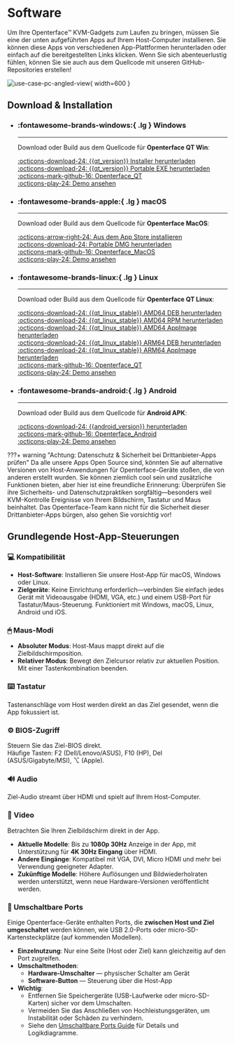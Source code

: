 # Software

Um Ihre Openterface™ KVM-Gadgets zum Laufen zu bringen, müssen Sie eine der unten aufgeführten Apps auf Ihrem Host-Computer installieren. Sie können diese Apps von verschiedenen App-Plattformen herunterladen oder einfach auf die bereitgestellten Links klicken. Wenn Sie sich abenteuerlustig fühlen, können Sie sie auch aus dem Quellcode mit unseren GitHub-Repositories erstellen!

![use-case-pc-angled-view](https://assets.openterface.com/images/product/use-case-pc-angled-view.webp){ width=600 }

## Download & Installation

<div class="grid cards" markdown>

-   ### :fontawesome-brands-windows:{ .lg } **Windows**

    ***

    Download oder Build aus dem Quellcode für **Openterface QT Win**:

    [:octicons-download-24: {{qt_version}} Installer herunterladen](https://github.com/TechxArtisanStudio/Openterface_QT/releases/download/{{qt_version}}/openterfaceQT_windows_amd64_installer.exe) <br>
    [:octicons-download-24: {{qt_version}} Portable EXE herunterladen](https://github.com/TechxArtisanStudio/Openterface_QT/releases/download/{{qt_version}}/openterfaceQT_windows_amd64_portable.exe) <br>
    [:octicons-mark-github-16: Openterface_QT](https://github.com/TechxArtisanStudio/Openterface_QT) <br>
    [:octicons-play-24: Demo ansehen](https://youtu.be/ERzpGtRvP2o?si=e9k402f0nxsD8o2j)

-   ### :fontawesome-brands-apple:{ .lg } **macOS**

    ***

    Download oder Build aus dem Quellcode für **Openterface MacOS**:

    [:octicons-arrow-right-24: Aus dem App Store installieren](/appstore) <br>
    [:octicons-download-24: Portable DMG herunterladen](macos/dmg-installation.md) <br>
    [:octicons-mark-github-16: Openterface_MacOS](https://github.com/TechxArtisanStudio/Openterface_MacOS) <br>
    [:octicons-play-24: Demo ansehen](https://youtu.be/m7OpUem0zqY?si=tclfl0Jl77tmE6_e)

-   ### :fontawesome-brands-linux:{ .lg } **Linux**

    ***

    Download oder Build aus dem Quellcode für **Openterface QT Linux**:

    [:octicons-download-24: {{qt_linux_stable}} AMD64 DEB herunterladen](https://github.com/TechxArtisanStudio/Openterface_QT/releases/download/{{qt_linux_stable}}/openterfaceQT_linux_amd64.deb) <br>
    [:octicons-download-24: {{qt_linux_stable}} AMD64 RPM herunterladen](https://github.com/TechxArtisanStudio/Openterface_QT/releases/download/{{qt_linux_stable}}/openterfaceQT_linux_amd64.rpm) <br>
    [:octicons-download-24: {{qt_linux_stable}} AMD64 AppImage herunterladen](https://github.com/TechxArtisanStudio/Openterface_QT/releases/download/{{qt_linux_stable}}/openterfaceQT_linux_amd64.AppImage) <br>
    [:octicons-download-24: {{qt_linux_stable}} ARM64 DEB herunterladen](https://github.com/TechxArtisanStudio/Openterface_QT/releases/download/{{qt_linux_stable}}/openterfaceQT_linux_aarch64.deb) <br>
    [:octicons-download-24: {{qt_linux_stable}} ARM64 AppImage herunterladen](https://github.com/TechxArtisanStudio/Openterface_QT/releases/download/{{qt_linux_stable}}/openterfaceQT_linux_aarch64.AppImage) <br>
    [:octicons-mark-github-16: Openterface_QT](https://github.com/TechxArtisanStudio/Openterface_QT) <br>
    [:octicons-play-24: Demo ansehen](https://youtu.be/_ScpI6TC0Pk?si=FSg7A2zmST8QbFec)

-   ### :fontawesome-brands-android:{ .lg } **Android**

    ***

    Download oder Build aus dem Quellcode für **Android APK**:

    [:octicons-download-24: {{android_version}} herunterladen](https://github.com/TechxArtisanStudio/Openterface_Android/releases/download/{{android_version}}/OpenterfaceAndroid-release.apk) <br>
    [:octicons-mark-github-16: Openterface_Android](https://github.com/TechxArtisanStudio/Openterface_Android) <br>
    [:octicons-play-24: Demo ansehen](https://x.com/TechxArtisan/status/1825460088922071398)

</div>

???+ warning "Achtung: Datenschutz & Sicherheit bei Drittanbieter-Apps prüfen"
Da alle unsere Apps Open Source sind, könnten Sie auf alternative Versionen von Host-Anwendungen für Openterface-Geräte stoßen, die von anderen erstellt wurden. Sie können ziemlich cool sein und zusätzliche Funktionen bieten, aber hier ist eine freundliche Erinnerung: Überprüfen Sie ihre Sicherheits- und Datenschutzpraktiken sorgfältig—besonders weil KVM-Kontrolle Ereignisse von Ihrem Bildschirm, Tastatur und Maus beinhaltet. Das Openterface-Team kann nicht für die Sicherheit dieser Drittanbieter-Apps bürgen, also gehen Sie vorsichtig vor!

## Grundlegende Host-App-Steuerungen

### 💻 Kompatibilität

-   **Host-Software**: Installieren Sie unsere Host-App für macOS, Windows oder Linux.
-   **Zielgeräte**: Keine Einrichtung erforderlich—verbinden Sie einfach jedes Gerät mit Videoausgabe (HDMI, VGA, etc.) und einem USB-Port für Tastatur/Maus-Steuerung. Funktioniert mit Windows, macOS, Linux, Android und iOS.

### 🖱 Maus-Modi

-   **Absoluter Modus**: Host-Maus mappt direkt auf die Zielbildschirmposition.
-   **Relativer Modus**: Bewegt den Zielcursor relativ zur aktuellen Position. Mit einer Tastenkombination beenden.

### ⌨️ Tastatur

Tastenanschläge vom Host werden direkt an das Ziel gesendet, wenn die App fokussiert ist.

### ⚙️ BIOS-Zugriff

Steuern Sie das Ziel-BIOS direkt.  
Häufige Tasten: F2 (Dell/Lenovo/ASUS), F10 (HP), Del (ASUS/Gigabyte/MSI), ⌥ (Apple).

### 🔊 Audio

Ziel-Audio streamt über HDMI und spielt auf Ihrem Host-Computer.

### 🎥 Video

Betrachten Sie Ihren Zielbildschirm direkt in der App.

-   **Aktuelle Modelle**: Bis zu **1080p 30Hz** Anzeige in der App, mit Unterstützung für **4K 30Hz Eingang** über HDMI.
-   **Andere Eingänge**: Kompatibel mit VGA, DVI, Micro HDMI und mehr bei Verwendung geeigneter Adapter.
-   **Zukünftige Modelle**: Höhere Auflösungen und Bildwiederholraten werden unterstützt, wenn neue Hardware-Versionen veröffentlicht werden.

### 🔄 Umschaltbare Ports

Einige Openterface-Geräte enthalten Ports, die **zwischen Host und Ziel umgeschaltet** werden können, wie USB 2.0-Ports oder micro-SD-Kartensteckplätze (auf kommenden Modellen).

-   **Einzelnutzung**: Nur eine Seite (Host oder Ziel) kann gleichzeitig auf den Port zugreifen.
-   **Umschaltmethoden**:
    -   **Hardware-Umschalter** — physischer Schalter am Gerät
    -   **Software-Button** — Steuerung über die Host-App
-   **Wichtig**:
    -   Entfernen Sie Speichergeräte (USB-Laufwerke oder micro-SD-Karten) sicher vor dem Umschalten.
    -   Vermeiden Sie das Anschließen von Hochleistungsgeräten, um Instabilität oder Schäden zu verhindern.
    -   Siehe den [Umschaltbare Ports Guide](/usb-switch) für Details und Logikdiagramme.
